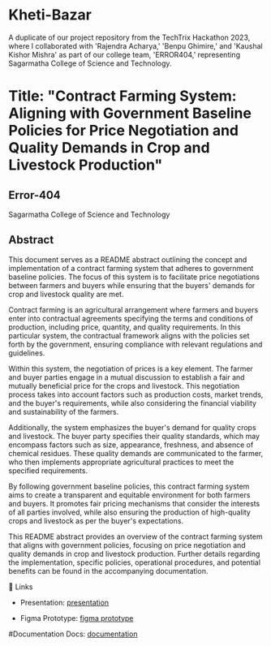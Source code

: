 # Kheti-Bazar
A duplicate of our project repository from the TechTrix Hackathon 2023, where I collaborated with 'Rajendra Acharya,' 'Benpu Ghimire,' and 'Kaushal Kishor Mishra' as part of our college team, 'ERROR404,' representing Sagarmatha College of Science and Technology.

# Title: "Contract Farming System: Aligning with Government Baseline Policies for Price Negotiation and Quality Demands in Crop and Livestock Production"

## Error-404
Sagarmatha College of Science and Technology

## Abstract
This document serves as a README abstract outlining the concept and implementation of a contract farming system that adheres to government baseline policies. The focus of this system is to facilitate price negotiations between farmers and buyers while ensuring that the buyers' demands for crop and livestock quality are met.

Contract farming is an agricultural arrangement where farmers and buyers enter into contractual agreements specifying the terms and conditions of production, including price, quantity, and quality requirements. In this particular system, the contractual framework aligns with the policies set forth by the government, ensuring compliance with relevant regulations and guidelines.

Within this system, the negotiation of prices is a key element. The farmer and buyer parties engage in a mutual discussion to establish a fair and mutually beneficial price for the crops and livestock. This negotiation process takes into account factors such as production costs, market trends, and the buyer's requirements, while also considering the financial viability and sustainability of the farmers.

Additionally, the system emphasizes the buyer's demand for quality crops and livestock. The buyer party specifies their quality standards, which may encompass factors such as size, appearance, freshness, and absence of chemical residues. These quality demands are communicated to the farmer, who then implements appropriate agricultural practices to meet the specified requirements.

By following government baseline policies, this contract farming system aims to create a transparent and equitable environment for both farmers and buyers. It promotes fair pricing mechanisms that consider the interests of all parties involved, while also ensuring the production of high-quality crops and livestock as per the buyer's expectations.

This README abstract provides an overview of the contract farming system that aligns with government policies, focusing on price negotiation and quality demands in crop and livestock production. Further details regarding the implementation, specific policies, operational procedures, and potential benefits can be found in the accompanying documentation.

🔗 Links

- Presentation: <a href="https://www.canva.com/design/DAFupad0FiY/TKMc11sG-IGpJX9Z04o_Jw/view?utm_content=DAFupad0FiY&utm_campaign=designshare&utm_medium=link&utm_source=publishsharelink#1">presentation</a>

- Figma Prototype: <a href="https://www.figma.com/proto/VLNB6etBNth5ADidC3aYVo/hackathon?page-id=0%3A1&type=design&node-id=57-1867&viewport=234%2C199%2C0.06&t=x15qrQ5pgZPdu9nk-1&scaling=min-zoom&starting-point-node-id=57%3A1867&mode=design
">figma prototype</a>

#Documentation Docs: <a href="https://docs.google.com/document/d/1p_7xIraZnZ5r7mLfT7D6t9VIOTajt8IJoa91hh5Uhuw/edit">documentation</a>
